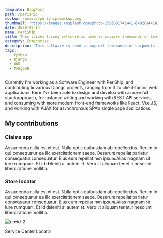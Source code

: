 ```yaml
---
template: BlogPost
path: /periship
mockup: /assets/periship/mockup.png
thumbnail: 'https://images.unsplash.com/photo-1565891741441-64926e441838?ixid=MXwxMjA3fDB8MHxwaG90by1wYWdlfHx8fGVufDB8fHw%3D&ixlib=rb-1.2.1&auto=format&fit=crop&w=1651&q=80'
date: 2020-09-14
name: PeriShip
title: This client-facing software is used to support thousands of time-sensitive shipments.
category: Enterprise
description: 'This software is used to support thousands of shipments including perishables, pharmaceuticals, and other time sensitive products.'
tags:
  - Python
  - Django
  - AWS
  - MongoDB
---
```

Currently I'm working as a Software Engineer with PeriShip, and contributing to various Django projects, ranging from IT to client-facing web applications. Here I've been able to design and develop with a more full stack approach, for instance writing and working with REST API services, and consuming with more modern front-end frameworks  like React, Vue.JS, and working with AJAX for asynchronous SPA's single page applications.

## My contributions

### Claims app

Assumenda nulla est et est. Nulla optio quibusdam ab repellendus. Rerum in qui consequatur ea illo exercitationem saepe. Deserunt repellat pariatur consequatur consequatur. Eius eum repellat non ipsum.Alias magnam sit iure numquam. Et id deleniti at autem et. Vero ut aliquam tenetur nesciunt libero ratione mollitia.

### Store locator

Assumenda nulla est et est. Nulla optio quibusdam ab repellendus. Rerum in qui consequatur ea illo exercitationem saepe. Deserunt repellat pariatur consequatur consequatur. Eius eum repellat non ipsum.Alias magnam sit iure numquam. Et id deleniti at autem et. Vero ut aliquam tenetur nesciunt libero ratione mollitia.

![covid-2](/assets/periship/map-dark.png)
<figcaption>Service Center Locator</figcaption>
